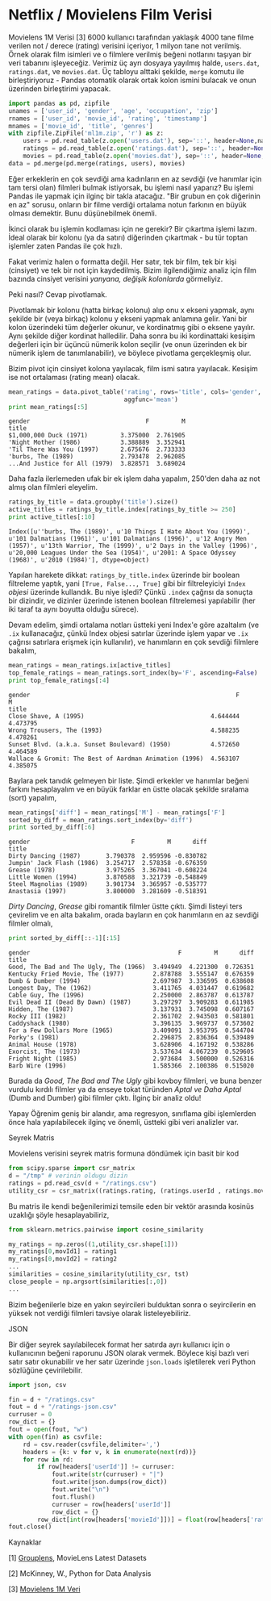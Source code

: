 # Netflix / Movielens Film Verisi

Movielens 1M Verisi [3] 6000 kullanıcı tarafından yaklaşık 4000 tane
filme verilen not / derece (rating) verisini içeriyor, 1 milyon tane
not verilmiş. Örnek olarak film isimleri ve o filmlere verilmiş beğeni
notlarını taşıyan bir veri tabanını işleyeceğiz. Verimiz üç ayrı
dosyaya yayılmış halde, `users.dat`, `ratings.dat`, ve
`movies.dat`. Üç tabloyu alttaki şekilde, `merge` komutu ile
birleştiriyoruz - Pandas otomatik olarak ortak kolon ismini bulacak ve
onun üzerinden birleştirimi yapacak.

```python
import pandas as pd, zipfile
unames = ['user_id', 'gender', 'age', 'occupation', 'zip']
rnames = ['user_id', 'movie_id', 'rating', 'timestamp']
mnames = ['movie_id', 'title', 'genres']
with zipfile.ZipFile('ml1m.zip', 'r') as z:
    users = pd.read_table(z.open('users.dat'), sep='::', header=None,names=unames)
    ratings = pd.read_table(z.open('ratings.dat'), sep='::', header=None,names=rnames)
    movies = pd.read_table(z.open('movies.dat'), sep='::', header=None,names=mnames)
data = pd.merge(pd.merge(ratings, users), movies)
```

Eğer erkeklerin en çok sevdiği ama kadınların en az sevdiği (ve
hanımlar için tam tersi olan) filmleri bulmak istiyorsak, bu işlemi
nasıl yaparız? Bu işlemi Pandas ile yapmak için ilginç bir takla
atacağız. "Bir grubun en çok diğerinin en az" sorusu, onların bir
filme verdiği ortalama notun farkının en büyük olması demektir. Bunu
düşünebilmek önemli.

İkinci olarak bu işlemin kodlaması için ne gerekir? Bir çıkartma
işlemi lazım. İdeal olarak bir kolonu (ya da satırı) diğerinden
çıkartmak - bu tür toptan işlemler zaten Pandas ile çok hızlı.

Fakat verimiz halen o formatta değil.  Her satır, tek bir film, tek bir
kişi (cinsiyet) ve tek bir not için kaydedilmiş. Bizim ilgilendiğimiz
analiz için film bazında cinsiyet verisini *yanyana, değişik kolonlarda*
görmeliyiz.

Peki nasıl? Cevap pivotlamak.

Pivotlamak bir kolonu (hatta birkaç kolonu) alıp onu x ekseni yapmak,
aynı şekilde bir (veya birkaç) kolonu y ekseni yapmak anlamına
gelir. Yani bir kolon üzerindeki tüm değerler okunur, ve kordinatmış
gibi o eksene yayılır. Aynı şekilde diğer kordinat halledilir. Daha
sonra bu iki kordinattaki kesişim değerleri için bir üçüncü nümerik
kolon seçilir (ve onun üzerinden ek bir nümerik işlem de
tanımlanabilir), ve böylece pivotlama gerçekleşmiş olur.

Bizim pivot için cinsiyet kolona yayılacak, film ismi satıra
yayılacak. Kesişim ise not ortalaması (rating mean) olacak.

```python
mean_ratings = data.pivot_table('rating', rows='title', cols='gender',
                                aggfunc='mean')
print mean_ratings[:5]
```

```
gender                                F         M
title                                            
$1,000,000 Duck (1971)         3.375000  2.761905
'Night Mother (1986)           3.388889  3.352941
'Til There Was You (1997)      2.675676  2.733333
'burbs, The (1989)             2.793478  2.962085
...And Justice for All (1979)  3.828571  3.689024
```

Daha fazla ilerlemeden ufak bir ek işlem daha yapalım, 250'den daha az
not almış olan filmleri eleyelim.

```python
ratings_by_title = data.groupby('title').size()
active_titles = ratings_by_title.index[ratings_by_title >= 250]
print active_titles[:10]
```

```
Index([u''burbs, The (1989)', u'10 Things I Hate About You (1999)', u'101 Dalmatians (1961)', u'101 Dalmatians (1996)', u'12 Angry Men (1957)', u'13th Warrior, The (1999)', u'2 Days in the Valley (1996)', u'20,000 Leagues Under the Sea (1954)', u'2001: A Space Odyssey (1968)', u'2010 (1984)'], dtype=object)
```

Yapılan harekete dikkat: `ratings_by_title.index` üzerinde bir boolean
filtreleme yaptık, yani `[True, False..., True]` gibi bir
filtreleyiciyi `Index` *objesi* üzerinde kullandık. Bu niye işledi?
Çünkü `.index` çağrısı da sonuçta bir dizindir, ve dizinler üzerinde
istenen boolean filtrelemesi yapılabilir (her iki taraf ta aynı
boyutta olduğu sürece).

Devam edelim, şimdi ortalama notları üstteki yeni Index'e göre
azaltalım (ve `.ix` kullanacağız, çünkü Index objesi satırlar üzerinde
işlem yapar ve `.ix` çağrısı satırlara erişmek için kullanılır), ve
hanımların en çok sevdiği filmlere bakalım,

```python
mean_ratings = mean_ratings.ix[active_titles]
top_female_ratings = mean_ratings.sort_index(by='F', ascending=False)
print top_female_ratings[:4]
```

```
gender                                                         F         M
title                                                                     
Close Shave, A (1995)                                   4.644444  4.473795
Wrong Trousers, The (1993)                              4.588235  4.478261
Sunset Blvd. (a.k.a. Sunset Boulevard) (1950)           4.572650  4.464589
Wallace & Gromit: The Best of Aardman Animation (1996)  4.563107  4.385075
```

Baylara pek tanıdık gelmeyen bir liste. Şimdi erkekler ve hanımlar
beğeni farkını hesaplayalım ve en büyük farklar en üstte olacak
şekilde sıralama (sort) yapalım,

```python
mean_ratings['diff'] = mean_ratings['M'] - mean_ratings['F']
sorted_by_diff = mean_ratings.sort_index(by='diff')
print sorted_by_diff[:6] 
```

```
gender                            F         M      diff
title                                                  
Dirty Dancing (1987)       3.790378  2.959596 -0.830782
Jumpin' Jack Flash (1986)  3.254717  2.578358 -0.676359
Grease (1978)              3.975265  3.367041 -0.608224
Little Women (1994)        3.870588  3.321739 -0.548849
Steel Magnolias (1989)     3.901734  3.365957 -0.535777
Anastasia (1997)           3.800000  3.281609 -0.518391
```

*Dirty Dancing*, *Grease* gibi romantik filmler üstte çıktı. Şimdi
listeyi ters çevirelim ve en alta bakalım, orada bayların en çok
hanımların en az sevdiği filmler olmalı,

```python
print sorted_by_diff[::-1][:15]
```

```
gender                                         F         M      diff
title                                                               
Good, The Bad and The Ugly, The (1966)  3.494949  4.221300  0.726351
Kentucky Fried Movie, The (1977)        2.878788  3.555147  0.676359
Dumb & Dumber (1994)                    2.697987  3.336595  0.638608
Longest Day, The (1962)                 3.411765  4.031447  0.619682
Cable Guy, The (1996)                   2.250000  2.863787  0.613787
Evil Dead II (Dead By Dawn) (1987)      3.297297  3.909283  0.611985
Hidden, The (1987)                      3.137931  3.745098  0.607167
Rocky III (1982)                        2.361702  2.943503  0.581801
Caddyshack (1980)                       3.396135  3.969737  0.573602
For a Few Dollars More (1965)           3.409091  3.953795  0.544704
Porky's (1981)                          2.296875  2.836364  0.539489
Animal House (1978)                     3.628906  4.167192  0.538286
Exorcist, The (1973)                    3.537634  4.067239  0.529605
Fright Night (1985)                     2.973684  3.500000  0.526316
Barb Wire (1996)                        1.585366  2.100386  0.515020
```

Burada da *Good, The Bad and The Ugly* gibi kovboy filmleri, ve buna
benzer vurdulu kırdılı filmler ya da enseye tokat türünden *Aptal ve
Daha Aptal* (Dumb and Dumber) gibi filmler çıktı. İlginç bir analiz
oldu!

Yapay Öğrenim geniş bir alandır, ama regresyon, sınıflama gibi işlemlerden
önce hala yapılabilecek ilginç ve önemli, üstteki gibi veri analizler var.

Seyrek Matris

Movielens verisini seyrek matris formuna döndümek için basit bir kod

```python
from scipy.sparse import csr_matrix
d = "/tmp" # verinin oldugu dizin
ratings = pd.read_csv(d + "/ratings.csv")
utility_csr = csr_matrix((ratings.rating, (ratings.userId , ratings.movieId)))
```

Bu matris ile kendi beğenilerimizi temsile eden bir vektör arasında kosinüs
uzaklığı şöyle hesaplayabiliriz,

```python
from sklearn.metrics.pairwise import cosine_similarity

my_ratings = np.zeros((1,utility_csr.shape[1]))
my_ratings[0,movId1] = rating1
my_ratings[0,movId2] = rating2
...
similarities = cosine_similarity(utility_csr, tst)
close_people = np.argsort(similarities[:,0])
...
```

Bizim beğenilerle bize en yakın seyircileri bulduktan sonra o seyircilerin
en yüksek not verdiği filmleri tavsiye olarak listeleyebiliriz.


JSON

Bir diğer seyrek sayılabilecek format her satırda ayrı kullanıcı için
o kullanıcının beğeni raporunu JSON olarak vermek. Böylece kişi bazlı
veri satır satır okunabilir ve her satır üzerinde `json.loads`
işletilerek veri Python sözlüğüne çevirilebilir.

```python
import json, csv

fin = d + "/ratings.csv"
fout = d + "/ratings-json.csv"
curruser = 0
row_dict = {}
fout = open(fout, "w")
with open(fin) as csvfile:   
    rd = csv.reader(csvfile,delimiter=',')
    headers = {k: v for v, k in enumerate(next(rd))}
    for row in rd:
        if row[headers['userId']] != curruser:
            fout.write(str(curruser) + "|")
            fout.write(json.dumps(row_dict))
            fout.write("\n")
            fout.flush()
            curruser = row[headers['userId']]
            row_dict = {}       
        row_dict[int(row[headers['movieId']])] = float(row[headers['rating']])
fout.close()
```


Kaynaklar

[1] [Grouplens](https://grouplens.org/datasets/movielens/latest),
    MovieLens Latest Datasets
    
[2] McKinney, W., Python for Data Analysis

[3] [Movielens 1M Veri](https://drive.google.com/uc?export=view&id=1AfnThq72GCP2NkJk_w5nGFqTZjl7lPTA)


